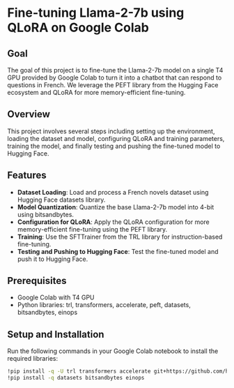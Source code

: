 # Fine-tuning Llama-2-7b using QLoRA on Google Colab

## Goal

The goal of this project is to fine-tune the Llama-2-7b model on a single T4 GPU provided by Google Colab to turn it into a chatbot that can respond to questions in French. We leverage the PEFT library from the Hugging Face ecosystem and QLoRA for more memory-efficient fine-tuning.

## Overview

This project involves several steps including setting up the environment, loading the dataset and model, configuring QLoRA and training parameters, training the model, and finally testing and pushing the fine-tuned model to Hugging Face.

## Features

- **Dataset Loading**: Load and process a French novels dataset using Hugging Face datasets library.
- **Model Quantization**: Quantize the base Llama-2-7b model into 4-bit using bitsandbytes.
- **Configuration for QLoRA**: Apply the QLoRA configuration for more memory-efficient fine-tuning using the PEFT library.
- **Training**: Use the SFTTrainer from the TRL library for instruction-based fine-tuning.
- **Testing and Pushing to Hugging Face**: Test the fine-tuned model and push it to Hugging Face.

## Prerequisites

- Google Colab with T4 GPU
- Python libraries: trl, transformers, accelerate, peft, datasets, bitsandbytes, einops

## Setup and Installation

Run the following commands in your Google Colab notebook to install the required libraries:

```bash
!pip install -q -U trl transformers accelerate git+https://github.com/huggingface/peft.git
!pip install -q datasets bitsandbytes einops
